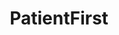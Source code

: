 ---
hackday: "25-leicester"
title: "PatientFirst"
summary: "PatientFirst: An assessment tool that patients can fill out while waiting, automating data collection, and enhancing personalised care."
thumbnail: patient_first.jpg
team:
  - "Aangelo Gurusinghe"
  - "Sunil Mamtora"
  - "@toomuchmedic" 
  - "Kirti Sharma"
  - "Tim Wisniewski"
  - "Shakthi Nandakumar"
links:
  video:
  website: https://wn0znautvmp.typeform.com/to/aVclrNfR
  code:
    - "https://github.com/timwis/patient_first"
---